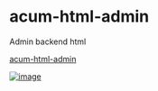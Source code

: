# acum-html-admin
 Admin backend html

<link herf=https://ghepes.github.io/acum-html-admin/ />
<a class="Box-sc-g0xbh4-0 kHuKdh prc-Link-Link-85e08" sx="[object Object]" data-testid="breadcrumbs-repo-link" href="https://ghepes.github.io/acum-html-admin/">acum-html-admin

![image](https://github.com/user-attachments/assets/4cfb870b-d00a-4ab3-a918-bd4ee63a7c65)


</a>
